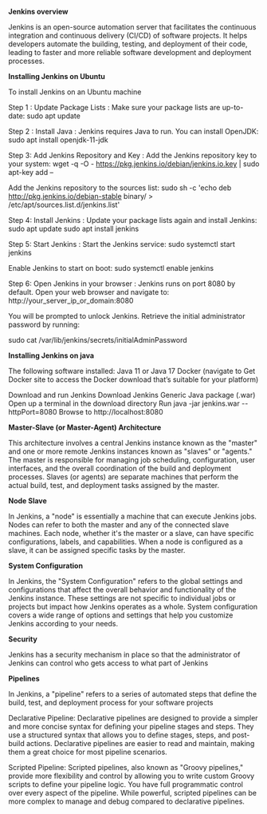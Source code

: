 **Jenkins overview**

Jenkins is an open-source automation server that facilitates the continuous integration and continuous delivery (CI/CD) of software projects. It helps developers automate the building, testing, and deployment of their code, leading to faster and more reliable software development and deployment processes.

**Installing Jenkins on Ubuntu**

 To install Jenkins on an Ubuntu machine

Step 1 : Update Package Lists : Make sure your package lists are up-to-date:
sudo apt update

Step 2 : Install Java : Jenkins requires Java to run. You can install OpenJDK:
sudo apt install openjdk-11-jdk

Step 3: Add Jenkins Repository and Key : Add the Jenkins repository key to your system:
wget -q -O - https://pkg.jenkins.io/debian/jenkins.io.key | sudo apt-key add –

Add the Jenkins repository to the sources list:
sudo sh -c 'echo deb http://pkg.jenkins.io/debian-stable binary/ > /etc/apt/sources.list.d/jenkins.list'

Step 4: Install Jenkins : Update your package lists again and install Jenkins:
sudo apt update
sudo apt install jenkins

Step 5: Start Jenkins : Start the Jenkins service:
sudo systemctl start jenkins

Enable Jenkins to start on boot:
sudo systemctl enable jenkins

Step 6: Open Jenkins in your browser : Jenkins runs on port 8080 by default. Open your web browser and navigate to:
http://your_server_ip_or_domain:8080

You will be prompted to unlock Jenkins. Retrieve the initial administrator password by running:

sudo cat /var/lib/jenkins/secrets/initialAdminPassword

**Installing Jenkins on java**

The following software installed:
    Java 11 or Java 17
    Docker (navigate to Get Docker site to access the Docker download that’s suitable for your platform)

Download and run Jenkins
    Download Jenkins Generic Java package (.war)
    Open up a terminal in the download directory
    Run java -jar jenkins.war --httpPort=8080
    Browse to http://localhost:8080

**Master-Slave (or Master-Agent) Architecture**

This architecture involves a central Jenkins instance known as the "master" and one or more remote Jenkins instances known as "slaves" or "agents." The master is responsible for managing job scheduling, configuration, user interfaces, and the overall coordination of the build and deployment processes. Slaves (or agents) are separate machines that perform the actual build, test, and deployment tasks assigned by the master.

**Node Slave**

In Jenkins, a "node" is essentially a machine that can execute Jenkins jobs. Nodes can refer to both the master and any of the connected slave machines. Each node, whether it's the master or a slave, can have specific configurations, labels, and capabilities. When a node is configured as a slave, it can be assigned specific tasks by the master.

**System Configuration**

In Jenkins, the "System Configuration" refers to the global settings and configurations that affect the overall behavior and functionality of the Jenkins instance. These settings are not specific to individual jobs or projects but impact how Jenkins operates as a whole. System configuration covers a wide range of options and settings that help you customize Jenkins according to your needs.

**Security**

Jenkins has a security mechanism in place so that the administrator of Jenkins can control who gets access to what part of Jenkins

**Pipelines**

In Jenkins, a "pipeline" refers to a series of automated steps that define the build, test, and deployment process for your software projects

Declarative Pipeline:
Declarative pipelines are designed to provide a simpler and more concise syntax for defining your pipeline stages and steps. They use a structured syntax that allows you to define stages, steps, and post-build actions. Declarative pipelines are easier to read and maintain, making them a great choice for most pipeline scenarios.

Scripted Pipeline:
Scripted pipelines, also known as "Groovy pipelines," provide more flexibility and control by allowing you to write custom Groovy scripts to define your pipeline logic. You have full programmatic control over every aspect of the pipeline. While powerful, scripted pipelines can be more complex to manage and debug compared to declarative pipelines.



  
  
  